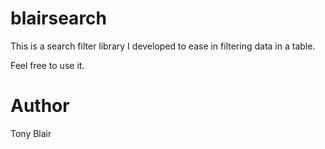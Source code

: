 # blairsearch
This is a search filter library I developed to ease in filtering data in a table.

Feel free to use it.

# Author
Tony Blair
